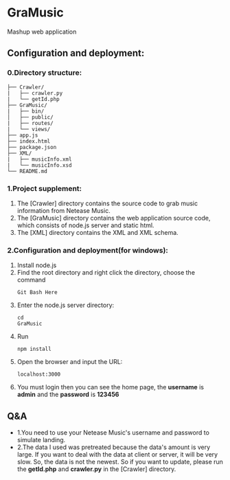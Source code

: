 # GraMusic
Mashup web application   
## Configuration and deployment:  
   
### 0.Directory structure:   
```
├── Crawler/   
|   ├── crawler.py   
|   └── getId.php
├── GraMusic/   
|   ├── bin/   
│   ├── public/
|   ├── routes/   
|   └── views/   
├── app.js   
├── index.html   
├── package.json   
├── XML/   
|   ├── musicInfo.xml   
|   └── musicInfo.xsd   
└── README.md   
```
### 1.Project supplement: 
  1. The [Crawler] directory contains the source code to grab music information from Netease Music.   
  2. The [GraMusic] directory contains the web application source code, which consists of node.js server and static html.   
  3. The [XML] directory contains the XML and XML schema.   

### 2.Configuration and deployment(for windows):
  1. Install node.js   
  2. Find the root directory and right click the directory, choose the command <pre><code>Git Bash Here</code></pre>   
  3. Enter the node.js server directory: <pre><code>cd GraMusic</code></pre>      
  4. Run <pre><code>npm install</code></pre>   
  5. Open the browser and input the URL: <pre><code>localhost:3000</code></pre>
  6. You must login then you can see the home page, the <b>username</b> is <b>admin</b> and the <b>password</b> is <b>123456</b>  

## Q&A   
* 1.You need to use your Netease Music's username and password to simulate landing.   
* 2.The data I used was pretreated because the data's amount is very large. If you want to deal with the data at client or server, it will be very slow. So, the data is not the newest. So if you want to update, please run the <b>getId.php</b> and <b>crawler.py</b> in the [Crawler] directory.   
